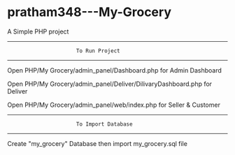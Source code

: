 # pratham348---My-Grocery
A Simple PHP project

--------------------------------------------------------------------
                          To Run Project
--------------------------------------------------------------------
Open PHP/My Grocery/admin_panel/Dashboard.php for Admin Dashboard

Open PHP/My Grocery/admin_panel/Deliver/DilivaryDashboard.php for Deliver

Open PHP/My Grocery/admin_panel/web/index.php for Seller & Customer

--------------------------------------------------------------------
                          To Import Database
--------------------------------------------------------------------
Create "my_grocery" Database then import my_grocery.sql file

